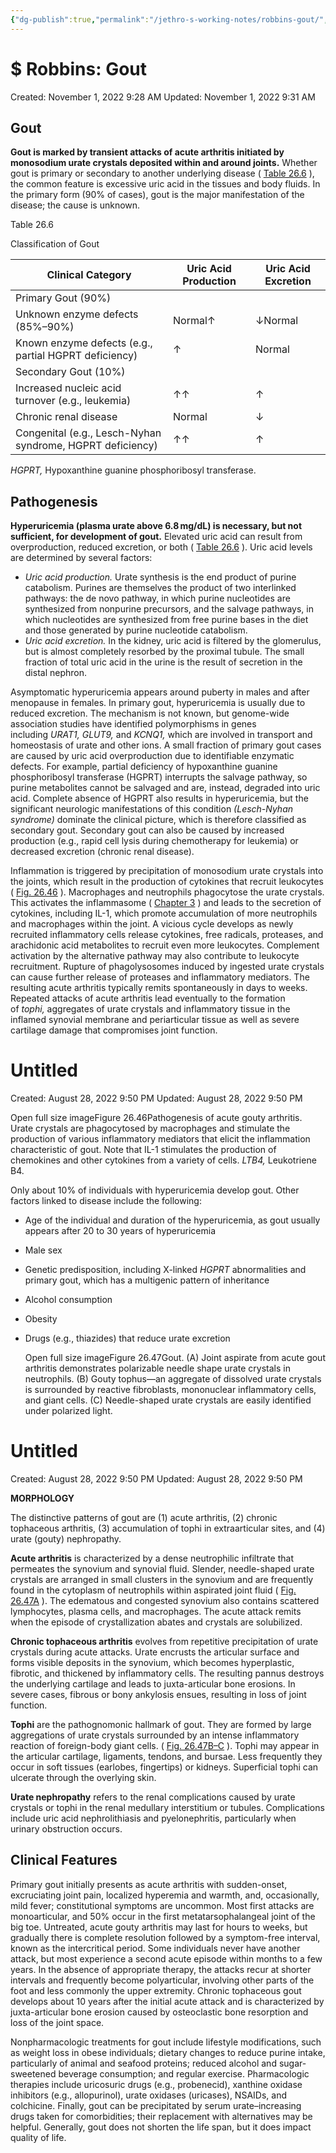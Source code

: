 ```yaml
---
{"dg-publish":true,"permalink":"/jethro-s-working-notes/robbins-gout/","dgPassFrontmatter":true}
---
```



# $ Robbins: Gout

Created: November 1, 2022 9:28 AM
Updated: November 1, 2022 9:31 AM

## Gout

**Gout is marked by transient attacks of acute arthritis initiated by monosodium urate crystals deposited within and around joints.** Whether gout is primary or secondary to another underlying disease ( [Table 26.6](https://www-clinicalkey-com.eproxy.lib.hku.hk/t0030) ), the common feature is excessive uric acid in the tissues and body fluids. In the primary form (90% of cases), gout is the major manifestation of the disease; the cause is unknown.

Table 26.6

Classification of Gout

| Clinical Category | Uric Acid Production | Uric Acid Excretion |
| --- | --- | --- |
| Primary Gout (90%) |  |  |
| Unknown enzyme defects (85%–90%) | Normal↑ | ↓Normal |
| Known enzyme defects (e.g., partial HGPRT deficiency) | ↑ | Normal |
| Secondary Gout (10%) |  |  |
| Increased nucleic acid turnover (e.g., leukemia) | ↑↑ | ↑ |
| Chronic renal disease | Normal | ↓ |
| Congenital (e.g., Lesch-Nyhan syndrome, HGPRT deficiency) | ↑↑ | ↑ |

*HGPRT,* Hypoxanthine guanine phosphoribosyl transferase.

## Pathogenesis

**Hyperuricemia (plasma urate above 6.8 mg/dL) is necessary, but not sufficient, for development of gout.** Elevated uric acid can result from overproduction, reduced excretion, or both ( [Table 26.6](https://www-clinicalkey-com.eproxy.lib.hku.hk/t0030) ). Uric acid levels are determined by several factors:

- *Uric acid production.* Urate synthesis is the end product of purine catabolism. Purines are themselves the product of two interlinked pathways: the de novo pathway, in which purine nucleotides are synthesized from nonpurine precursors, and the salvage pathways, in which nucleotides are synthesized from free purine bases in the diet and those generated by purine nucleotide catabolism.
- *Uric acid excretion.* In the kidney, uric acid is filtered by the glomerulus, but is almost completely resorbed by the proximal tubule. The small fraction of total uric acid in the urine is the result of secretion in the distal nephron.

Asymptomatic hyperuricemia appears around puberty in males and after menopause in females. In primary gout, hyperuricemia is usually due to reduced excretion. The mechanism is not known, but genome-wide association studies have identified polymorphisms in genes including *URAT1, GLUT9,* and *KCNQ1,* which are involved in transport and homeostasis of urate and other ions. A small fraction of primary gout cases are caused by uric acid overproduction due to identifiable enzymatic defects. For example, partial deficiency of hypoxanthine guanine phosphoribosyl transferase (HGPRT) interrupts the salvage pathway, so purine metabolites cannot be salvaged and are, instead, degraded into uric acid. Complete absence of HGPRT also results in hyperuricemia, but the significant neurologic manifestations of this condition *(Lesch-Nyhan syndrome)* dominate the clinical picture, which is therefore classified as secondary gout. Secondary gout can also be caused by increased production (e.g., rapid cell lysis during chemotherapy for leukemia) or decreased excretion (chronic renal disease).

Inflammation is triggered by precipitation of monosodium urate crystals into the joints, which result in the production of cytokines that recruit leukocytes ( [Fig. 26.46](https://www-clinicalkey-com.eproxy.lib.hku.hk/f0245) ). Macrophages and neutrophils phagocytose the urate crystals. This activates the inflammasome ( [Chapter 3](https://www-clinicalkey-com.eproxy.lib.hku.hk/#!/content/3-s2.0-B9780323531139000030?scrollTo=%23c00003) ) and leads to the secretion of cytokines, including IL-1, which promote accumulation of more neutrophils and macrophages within the joint. A vicious cycle develops as newly recruited inflammatory cells release cytokines, free radicals, proteases, and arachidonic acid metabolites to recruit even more leukocytes. Complement activation by the alternative pathway may also contribute to leukocyte recruitment. Rupture of phagolysosomes induced by ingested urate crystals can cause further release of proteases and inflammatory mediators. The resulting acute arthritis typically remits spontaneously in days to weeks. Repeated attacks of acute arthritis lead eventually to the formation of *tophi,* aggregates of urate crystals and inflammatory tissue in the inflamed synovial membrane and periarticular tissue as well as severe cartilage damage that compromises joint function.


<div class="transclusion internal-embed is-loaded"><div class="markdown-embed">





# Untitled

Created: August 28, 2022 9:50 PM
Updated: August 28, 2022 9:50 PM

</div></div>


Open full size imageFigure 26.46Pathogenesis of acute gouty arthritis. Urate crystals are phagocytosed by macrophages and stimulate the production of various inflammatory mediators that elicit the inflammation characteristic of gout. Note that IL-1 stimulates the production of chemokines and other cytokines from a variety of cells. *LTB4,* Leukotriene B4.

Only about 10% of individuals with hyperuricemia develop gout. Other factors linked to disease include the following:

- Age of the individual and duration of the hyperuricemia, as gout usually appears after 20 to 30 years of hyperuricemia
- Male sex
- Genetic predisposition, including X-linked *HGPRT* abnormalities and primary gout, which has a multigenic pattern of inheritance
- Alcohol consumption
- Obesity
- Drugs (e.g., thiazides) that reduce urate excretion
    
    Open full size imageFigure 26.47Gout. (A) Joint aspirate from acute gout arthritis demonstrates polarizable needle shape urate crystals in neutrophils. (B) Gouty tophus—an aggregate of dissolved urate crystals is surrounded by reactive fibroblasts, mononuclear inflammatory cells, and giant cells. (C) Needle-shaped urate crystals are easily identified under polarized light.
    
    
<div class="transclusion internal-embed is-loaded"><div class="markdown-embed">





# Untitled

Created: August 28, 2022 9:50 PM
Updated: August 28, 2022 9:50 PM

</div></div>

    

**MORPHOLOGY**

The distinctive patterns of gout are (1) acute arthritis, (2) chronic tophaceous arthritis, (3) accumulation of tophi in extraarticular sites, and (4) urate (gouty) nephropathy.

**Acute arthritis** is characterized by a dense neutrophilic infiltrate that permeates the synovium and synovial fluid. Slender, needle-shaped urate crystals are arranged in small clusters in the synovium and are frequently found in the cytoplasm of neutrophils within aspirated joint fluid ( [Fig. 26.47A](https://www-clinicalkey-com.eproxy.lib.hku.hk/f0250) ). The edematous and congested synovium also contains scattered lymphocytes, plasma cells, and macrophages. The acute attack remits when the episode of crystallization abates and crystals are solubilized.

**Chronic tophaceous arthritis** evolves from repetitive precipitation of urate crystals during acute attacks. Urate encrusts the articular surface and forms visible deposits in the synovium, which becomes hyperplastic, fibrotic, and thickened by inflammatory cells. The resulting pannus destroys the underlying cartilage and leads to juxta-articular bone erosions. In severe cases, fibrous or bony ankylosis ensues, resulting in loss of joint function.

**Tophi** are the pathognomonic hallmark of gout. They are formed by large aggregations of urate crystals surrounded by an intense inflammatory reaction of foreign-body giant cells. ( [Fig. 26.47B–C](https://www-clinicalkey-com.eproxy.lib.hku.hk/f0250) ). Tophi may appear in the articular cartilage, ligaments, tendons, and bursae. Less frequently they occur in soft tissues (earlobes, fingertips) or kidneys. Superficial tophi can ulcerate through the overlying skin.

**Urate nephropathy** refers to the renal complications caused by urate crystals or tophi in the renal medullary interstitium or tubules. Complications include uric acid nephrolithiasis and pyelonephritis, particularly when urinary obstruction occurs.

## Clinical Features

Primary gout initially presents as acute arthritis with sudden-onset, excruciating joint pain, localized hyperemia and warmth, and, occasionally, mild fever; constitutional symptoms are uncommon. Most first attacks are monoarticular, and 50% occur in the first metatarsophalangeal joint of the big toe. Untreated, acute gouty arthritis may last for hours to weeks, but gradually there is complete resolution followed by a symptom-free interval, known as the intercritical period. Some individuals never have another attack, but most experience a second acute episode within months to a few years. In the absence of appropriate therapy, the attacks recur at shorter intervals and frequently become polyarticular, involving other parts of the foot and less commonly the upper extremity. Chronic tophaceous gout develops about 10 years after the initial acute attack and is characterized by juxta-articular bone erosion caused by osteoclastic bone resorption and loss of the joint space.

Nonpharmacologic treatments for gout include lifestyle modifications, such as weight loss in obese individuals; dietary changes to reduce purine intake, particularly of animal and seafood proteins; reduced alcohol and sugar-sweetened beverage consumption; and regular exercise. Pharmacologic therapies include uricosuric drugs (e.g., probenecid), xanthine oxidase inhibitors (e.g., allopurinol), urate oxidases (uricases), NSAIDs, and colchicine. Finally, gout can be precipitated by serum urate–increasing drugs taken for comorbidities; their replacement with alternatives may be helpful. Generally, gout does not shorten the life span, but it does impact quality of life.